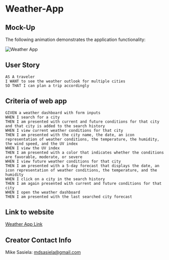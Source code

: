# Weather-App

## Mock-Up

The following animation demonstrates the application functionality:

![Weather App](./assets/images/weatherapp.gif)

## User Story

```
AS A traveler
I WANT to see the weather outlook for multiple cities
SO THAT I can plan a trip accordingly

```


## Criteria of web app

```
GIVEN a weather dashboard with form inputs
WHEN I search for a city
THEN I am presented with current and future conditions for that city and that city is added to the search history
WHEN I view current weather conditions for that city
THEN I am presented with the city name, the date, an icon representation of weather conditions, the temperature, the humidity, the wind speed, and the UV index
WHEN I view the UV index
THEN I am presented with a color that indicates whether the conditions are favorable, moderate, or severe
WHEN I view future weather conditions for that city
THEN I am presented with a 5-day forecast that displays the date, an icon representation of weather conditions, the temperature, and the humidity
WHEN I click on a city in the search history
THEN I am again presented with current and future conditions for that city
WHEN I open the weather dashboard
THEN I am presented with the last searched city forecast

```

## Link to website
[Weather App Link](https://msas12.github.io/Weather-App/)

## Creator Contact Info
Mike Sasiela: mdsasiela@gmail.com
